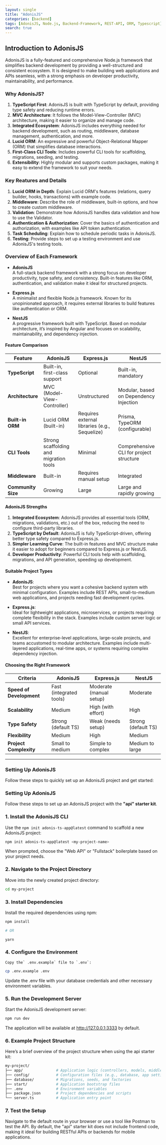```yaml
---
layout: single
title: "AdonisJS"
categories: [backend]
tags: [AdonisJS, Node.js, Backend-Framework, REST-API, ORM, Typescript]
search: true
---
```


## Introduction to AdonisJS

AdonisJS is a fully-featured and comprehensive Node.js framework that simplifies backend development by providing a well-structured and consistent ecosystem. It is designed to make building web applications and APIs seamless, with a strong emphasis on developer productivity, maintainability, and performance.

### Why AdonisJS?

1. **TypeScript First**: AdonisJS is built with TypeScript by default, providing type safety and reducing runtime errors.
2. **MVC Architecture**: It follows the Model-View-Controller (MVC) architecture, making it easier to organize and manage code.
3. **Integrated Ecosystem**: AdonisJS includes everything needed for backend development, such as routing, middleware, database management, authentication, and more.
4. **Lucid ORM**: An expressive and powerful Object-Relational Mapper (ORM) that simplifies database interactions.
5. **First-Class CLI Tools**: Includes powerful CLI tools for scaffolding, migrations, seeding, and testing.
6. **Extensibility**: Highly modular and supports custom packages, making it easy to extend the framework to suit your needs.

### Key Reatures and Details

1. **Lucid ORM in Depth**: Explain Lucid ORM's features (relations, query builder, hooks, transactions) with example code.
2. **Middleware**: Describe the role of middleware, built-in options, and how to create custom middleware.
3. **Validation**: Demonstrate how AdonisJS handles data validation and how to use the Validator.
4. **Authentication & Authorization**: Cover the basics of authentication and authorization, with examples like API token authentication.
5. **Task Scheduling**: Explain how to schedule periodic tasks in AdonisJS.
6. **Testing**: Provide steps to set up a testing environment and use AdonisJS's testing tools.

### Overview of Each Framework

- **AdonisJS**  
  A full-stack backend framework with a strong focus on developer productivity, type safety, and consistency. Built-in features like ORM, authentication, and validation make it ideal for structured projects.

- **Express.js**  
  A minimalist and flexible Node.js framework. Known for its unopinionated approach, it requires external libraries to build features like authentication or ORM.

- **NestJS**  
  A progressive framework built with TypeScript. Based on modular architecture, it’s inspired by Angular and focuses on scalability, maintainability, and dependency injection.

#### Feature Comparison

| Feature            | AdonisJS                               | Express.js                                    | NestJS                                  |
| ------------------ | -------------------------------------- | --------------------------------------------- | --------------------------------------- |
| **TypeScript**     | Built-in, first-class support          | Optional                                      | Built-in, mandatory                     |
| **Architecture**   | MVC (Model-View-Controller)            | Unstructured                                  | Modular, based on Dependency Injection  |
| **Built-in ORM**   | Lucid ORM (built-in)                   | Requires external libraries (e.g., Sequelize) | Prisma, TypeORM (configurable)          |
| **CLI Tools**      | Strong scaffolding and migration tools | Minimal                                       | Comprehensive CLI for project structure |
| **Middleware**     | Built-in                               | Requires manual setup                         | Integrated                              |
| **Community Size** | Growing                                | Large                                         | Large and rapidly growing               |

#### AdonisJS Strengths

1. **Integrated Ecosystem**: AdonisJS provides all essential tools (ORM, migrations, validations, etc.) out of the box, reducing the need to configure third-party libraries.
2. **TypeScript by Default**: AdonisJS is fully TypeScript-driven, offering better type safety compared to Express.js.
3. **Simpler Learning Curve**: The built-in features and MVC structure make it easier to adopt for beginners compared to Express.js or NestJS.
4. **Developer Productivity**: Powerful CLI tools help with scaffolding, migrations, and API generation, speeding up development.

#### Suitable Project Types

- **AdonisJS**:  
  Best for projects where you want a cohesive backend system with minimal configuration. Examples include REST APIs, small-to-medium web applications, and projects needing fast development cycles.

- **Express.js**:  
  Ideal for lightweight applications, microservices, or projects requiring complete flexibility in the stack. Examples include custom server logic or small API services.

- **NestJS**:  
  Excellent for enterprise-level applications, large-scale projects, and teams accustomed to modular architecture. Examples include multi-layered applications, real-time apps, or systems requiring complex dependency injection.

#### Choosing the Right Framework

| Criteria                 | AdonisJS                | Express.js              | NestJS              |
| ------------------------ | ----------------------- | ----------------------- | ------------------- |
| **Speed of Development** | Fast (integrated tools) | Moderate (manual setup) | Moderate            |
| **Scalability**          | Medium                  | High (with effort)      | High                |
| **Type Safety**          | Strong (default TS)     | Weak (needs setup)      | Strong (default TS) |
| **Flexibility**          | Medium                  | High                    | Medium              |
| **Project Complexity**   | Small to medium         | Simple to complex       | Medium to large     |

---

### Setting Up AdonisJS

Follow these steps to quickly set up an AdonisJS project and get started:

### Setting Up AdonisJS

Follow these steps to set up an AdonisJS project with the **"api" starter kit**.

### 1. Install the AdonisJS CLI

Use the `npm init adonis-ts-app@latest` command to scaffold a new AdonisJS project:

```bash
npm init adonis-ts-app@latest <my-project-name>
```

When prompted, choose the "Web API" or "Fullstack" boilerplate based on your project needs.

### 2. Navigate to the Project Directory

Move into the newly created project directory:

```bash
cd my-project
```

### 3. Install Dependencies

Install the required dependencies using npm:

```bash
npm install

# OR

yarn
```

### 4. Configure the Environment

    Copy the` .env.example` file to `.env`:

```bash
cp .env.example .env
```

Update the .env file with your database credentials and other necessary environment variables.

### 5. Run the Development Server

Start the AdonisJS development server:

```bash
npm run dev
```

The application will be available at http://127.0.0.1:3333 by default.

### 6. Example Project Structure

Here’s a brief overview of the project structure when using the api starter kit:

```bash
my-project/
├── app/               # Application logic (controllers, models, middleware)
├── config/            # Configuration files (e.g., database, app settings)
├── database/          # Migrations, seeds, and factories
├── start/             # Application bootstrap files
├── .env               # Environment variables
├── package.json       # Project dependencies and scripts
└── server.ts          # Application entry point
```

### 7. Test the Setup

Navigate to the default route in your browser or use a tool like Postman to test the API. By default, the "api" starter kit does not include frontend code, making it ideal for building RESTful APIs or backends for mobile applications.
